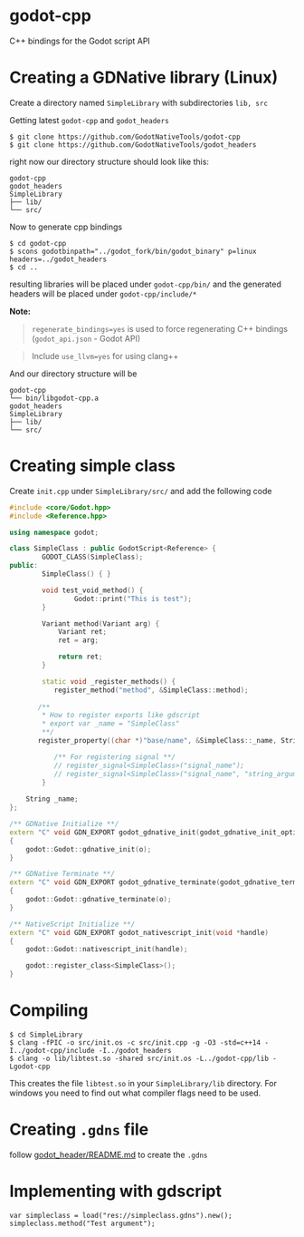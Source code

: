 # godot-cpp
C++ bindings for the Godot script API

# Creating a GDNative library (Linux)
Create a directory named `SimpleLibrary` with subdirectories `lib, src`

Getting latest `godot-cpp` and `godot_headers`
```
$ git clone https://github.com/GodotNativeTools/godot-cpp
$ git clone https://github.com/GodotNativeTools/godot_headers
```
right now our directory structure should look like this:
```
godot-cpp
godot_headers
SimpleLibrary
├── lib/
└── src/
```

Now to generate cpp bindings
```
$ cd godot-cpp
$ scons godotbinpath="../godot_fork/bin/godot_binary" p=linux headers=../godot_headers
$ cd ..
```
resulting libraries will be placed under `godot-cpp/bin/` and the generated headers will be placed under `godot-cpp/include/*`

**Note:**
> `regenerate_bindings=yes` is used to force regenerating C++ bindings (`godot_api.json` - Godot API)

> Include `use_llvm=yes` for using clang++


And our directory structure will be
```
godot-cpp
└── bin/libgodot-cpp.a
godot_headers
SimpleLibrary
├── lib/
└── src/
```

# Creating simple class

Create `init.cpp` under `SimpleLibrary/src/` and add the following code
```cpp
#include <core/Godot.hpp>
#include <Reference.hpp>

using namespace godot;

class SimpleClass : public GodotScript<Reference> {
        GODOT_CLASS(SimpleClass);
public:
        SimpleClass() { }

        void test_void_method() {
                Godot::print("This is test");
        }

        Variant method(Variant arg) {
            Variant ret;
            ret = arg;

            return ret;
        }

        static void _register_methods() {
           register_method("method", &SimpleClass::method);
	   
	   /**
	    * How to register exports like gdscript
	    * export var _name = "SimpleClass"
	    **/
	   register_property((char *)"base/name", &SimpleClass::_name, String("SimpleClass"));

           /** For registering signal **/
           // register_signal<SimpleClass>("signal_name");
           // register_signal<SimpleClass>("signal_name", "string_argument", GODOT_VARIANT_TYPE_STRING)
        }
	
	String _name;
};

/** GDNative Initialize **/
extern "C" void GDN_EXPORT godot_gdnative_init(godot_gdnative_init_options *o)
{
    godot::Godot::gdnative_init(o);
}

/** GDNative Terminate **/
extern "C" void GDN_EXPORT godot_gdnative_terminate(godot_gdnative_terminate_options *o)
{
    godot::Godot::gdnative_terminate(o);
}

/** NativeScript Initialize **/
extern "C" void GDN_EXPORT godot_nativescript_init(void *handle)
{
    godot::Godot::nativescript_init(handle);

    godot::register_class<SimpleClass>();
}
```

# Compiling
```
$ cd SimpleLibrary
$ clang -fPIC -o src/init.os -c src/init.cpp -g -O3 -std=c++14 -I../godot-cpp/include -I../godot_headers
$ clang -o lib/libtest.so -shared src/init.os -L../godot-cpp/lib -Lgodot-cpp
```
This creates the file `libtest.so` in your `SimpleLibrary/lib` directory. For windows you need to find out what compiler flags need to be used.

# Creating `.gdns` file
follow [godot_header/README.md](https://github.com/GodotNativeTools/godot_headers/blob/master/README.md#how-do-i-use-native-scripts-from-the-editor) to create the `.gdns` 

# Implementing with gdscript
```gdscript
var simpleclass = load("res://simpleclass.gdns").new();
simpleclass.method("Test argument");
```

